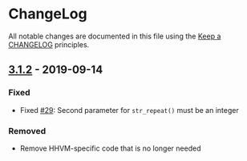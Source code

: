 # ChangeLog

All notable changes are documented in this file using the [Keep a CHANGELOG](https://keepachangelog.com/) principles.

## [3.1.2] - 2019-09-14

### Fixed

* Fixed [#29](https://github.com/sebastianbergmann/exporter/pull/29): Second parameter for `str_repeat()` must be an integer

### Removed

* Remove HHVM-specific code that is no longer needed

[3.1.2]: https://github.com/sebastianbergmann/exporter/compare/3.1.1...3.1.2

